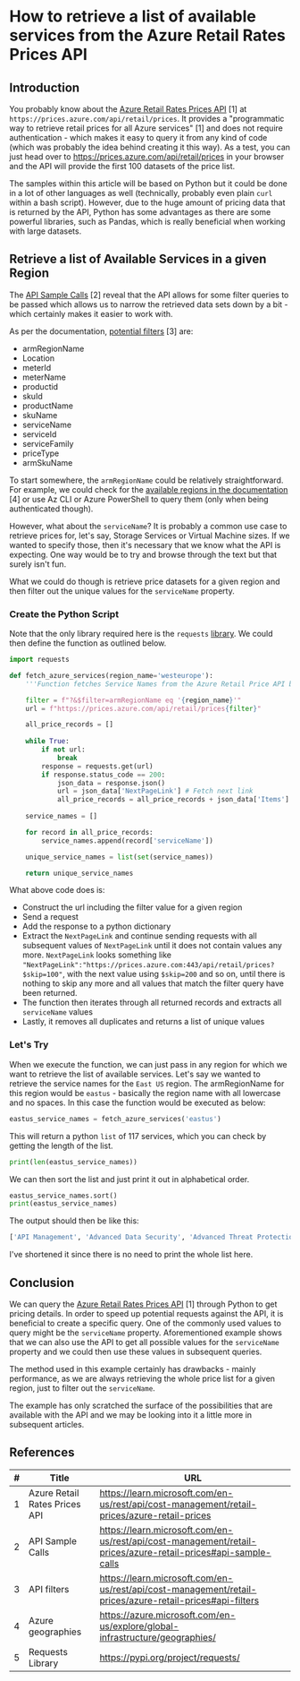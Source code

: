 # How to retrieve a list of available services from the Azure Retail Rates Prices API

## Introduction

You probably know about the [Azure Retail Rates Prices API](https://learn.microsoft.com/en-us/rest/api/cost-management/retail-prices/azure-retail-prices) [1] at `https://prices.azure.com/api/retail/prices`. It provides a "programmatic way to retrieve retail prices for all Azure services" [1] and does not require authentication - which makes it easy to query it from any kind of code (which was probably the idea behind creating it this way).
As a test, you can just head over to https://prices.azure.com/api/retail/prices in your browser and the API will provide the first 100 datasets of the price list.

The samples within this article will be based on Python but it could be done in a lot of other languages as well (technically, probably even plain `curl` within a bash script). However, due to the huge amount of pricing data that is returned by the API, Python has some advantages as there are some powerful libraries, such as Pandas, which is really beneficial when working with large datasets. 

## Retrieve a list of Available Services in a given Region

The [API Sample Calls](https://learn.microsoft.com/en-us/rest/api/cost-management/retail-prices/azure-retail-prices#api-sample-calls) [2] reveal that the API allows for some filter queries to be passed which allows us to narrow the retrieved data sets down by a bit - which certainly makes it easier to work with.

As per the documentation, [potential filters](https://learn.microsoft.com/en-us/rest/api/cost-management/retail-prices/azure-retail-prices#api-filters) [3] are:

- armRegionName
- Location
- meterId
- meterName
- productid
- skuId
- productName
- skuName
- serviceName
- serviceId
- serviceFamily
- priceType
- armSkuName

To start somewhere, the `armRegionName` could be relatively straightforward. For example, we could check for the [available regions in the documentation](https://azure.microsoft.com/en-us/explore/global-infrastructure/geographies/) [4] or use Az CLI or Azure PowerShell to query them (only when being authenticated though).

However, what about the `serviceName`? It is probably a common use case to retrieve prices for, let's say, Storage Services or Virtual Machine sizes. If we wanted to specify those, then it's necessary that we know what the API is expecting.
One way would be to try and browse through the text but that surely isn't fun.

What we could do though is retrieve price datasets for a given region and then filter out the unique values for the `serviceName` property.

### Create the Python Script

Note that the only library required here is the `requests` [library](https://pypi.org/project/requests/). We could then define the function as outlined below. 

```python
import requests

def fetch_azure_services(region_name='westeurope'):
    '''Function fetches Service Names from the Azure Retail Price API based on a given region. Region must be lowercase.'''

    filter = f"?&$filter=armRegionName eq '{region_name}'"
    url = f"https://prices.azure.com/api/retail/prices{filter}"

    all_price_records = []
    
    while True:
        if not url:
            break
        response = requests.get(url)
        if response.status_code == 200:
            json_data = response.json()
            url = json_data['NextPageLink'] # Fetch next link
            all_price_records = all_price_records + json_data['Items']
    
    service_names = []

    for record in all_price_records:
        service_names.append(record['serviceName'])

    unique_service_names = list(set(service_names))

    return unique_service_names
```

What above code does is:

- Construct the url including the filter value for a given region
- Send a request
- Add the response to a python dictionary
- Extract the `NextPageLink` and continue sending requests with all subsequent values of `NextPageLink` until it does not contain values any more. `NextPageLink` looks something like `"NextPageLink":"https://prices.azure.com:443/api/retail/prices?$skip=100"`, with the next value using `$skip=200` and so on, until there is nothing to skip any more and all values that match the filter query have been returned.
- The function then iterates through all returned records and extracts all `serviceName` values
- Lastly, it removes all duplicates and returns a list of unique values

### Let's Try

When we execute the function, we can just pass in any region for which we want to retrieve the list of available services. Let's say we wanted to retrieve the service names for the `East US` region. The armRegionName for this region would be `eastus` - basically the region name with all lowercase and no spaces. In this case the function would be executed as below:

```python
eastus_service_names = fetch_azure_services('eastus')
```

This will return a python `list` of 117 services, which you can check by getting the length of the list.

```python
print(len(eastus_service_names))
```

We can then sort the list and just print it out in alphabetical order.

```python
eastus_service_names.sort()
print(eastus_service_names)
```

The output should then be like this:

```bash
['API Management', 'Advanced Data Security', 'Advanced Threat Protection', 'App Configuration', 'Application Gateway', 'Application Insights', 'Automation', 'Azure API for FHIR', 'Azure Active Directory B2C', 'Azure Active Directory Domain Services', 'Azure Active Directory for External Identities', 'Azure Analysis Services', 'Azure App Service', 'Azure Applied AI Services', 'Azure Arc Enabled Databases', 'Azure Bastion', ...]
```

I've shortened it since there is no need to print the whole list here.

## Conclusion

We can query the [Azure Retail Rates Prices API](https://learn.microsoft.com/en-us/rest/api/cost-management/retail-prices/azure-retail-prices) [1] through Python to get pricing details. In order to speed up potential requests against the API, it is beneficial to create a specific query. One of the commonly used values to query might be the `serviceName` property. Aforementioned example shows that we can also use the API to get all possible values for the `serviceName` property and we could then use these values in subsequent queries.

The method used in this example certainly has drawbacks - mainly performance, as we are always retrieving the whole price list for a given region, just to filter out the `serviceName`.

The example has only scratched the surface of the possibilities that are available with the API and we may be looking into it a little more in subsequent articles.

## References

| # | Title | URL |
| --- | --- | --- |
| 1 | Azure Retail Rates Prices API | https://learn.microsoft.com/en-us/rest/api/cost-management/retail-prices/azure-retail-prices |
| 2 | API Sample Calls | https://learn.microsoft.com/en-us/rest/api/cost-management/retail-prices/azure-retail-prices#api-sample-calls |
| 3 | API filters | https://learn.microsoft.com/en-us/rest/api/cost-management/retail-prices/azure-retail-prices#api-filters |
| 4 | Azure geographies | https://azure.microsoft.com/en-us/explore/global-infrastructure/geographies/ |
| 5 | Requests Library | https://pypi.org/project/requests/ |
